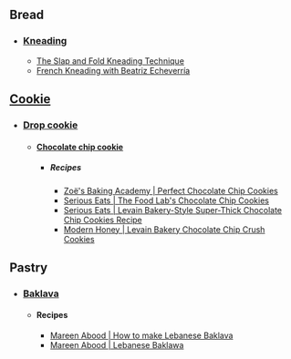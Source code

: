 ## Bread
- ### [Kneading](https://en.wikipedia.org/wiki/Kneading)
	- [The Slap and Fold Kneading Technique](https://www.theperfectloaf.com/guides/slap-and-fold/)
	- [French Kneading with Beatriz Echeverría](https://www.youtube.com/watch?v=9dUZ0O-Wv0Q&t=551s)
## [Cookie](https://en.wikipedia.org/wiki/Cookie)
- ### [Drop cookie](https://en.wikipedia.org/wiki/Cookie#Classification)
	- #### [Chocolate chip cookie](https://en.wikipedia.org/wiki/Chocolate_chip_cookie)
		- ##### Recipes
			- [Zoë's Baking Academy | Perfect Chocolate Chip Cookies](https://zoefrancois.substack.com/p/zoes-baking-academy-perfect-chocolate)
			- [Serious Eats | The Food Lab's Chocolate Chip Cookies](https://www.seriouseats.com/the-food-lab-best-chocolate-chip-cookie-recipe)
			- [Serious Eats | Levain Bakery-Style Super-Thick Chocolate Chip Cookies Recipe](https://www.seriouseats.com/super-thick-chocolate-chip-cookie-recipe)
			- [Modern Honey | Levain Bakery Chocolate Chip Crush Cookies](https://www.modernhoney.com/levain-bakery-chocolate-chip-crush-cookies/)
## Pastry
- ### [Baklava](https://en.wikipedia.org/wiki/Baklava)
	- #### Recipes
		- [Mareen Abood | How to make Lebanese Baklava](https://maureenabood.com/how-to-make-lebanese-baklawa/)
		- [Mareen Abood | Lebanese Baklawa](https://maureenabood.com/lebanese-baklawa-do-you-hear-what-i-hear/)

